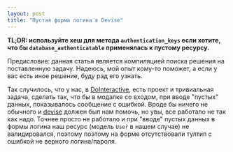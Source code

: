```yaml
---
layout: post
title: "Пустая форма логина в Devise"
---
```


**TL;DR: используйте хеш для метода `authentication_keys` если хотите, что бы `database_authenticatable` применялась к пустому ресурсу.**

Предисловие: данная статья является компиляцией поиска решения на поставленную задачу. Надеюсь, мой опыт кому-то поможет, а если у вас есть иное решение, буду рад его узнать.

Так случилось, что у нас, в [DoInteractive](http://dointeractive.ru), есть проект и тривиальная задача, сделать так, что бы в модалке со входом, при вводе "пустых" данных, показывалось сообщение с ошибкой. Вроде бы ничего не обычного и [devise](https://github.com/plataformatec/devise) должен был нам помочь, но увы, все работало не так как надо. Точнее просто не работало и при "вводе" пустых данных в формы логина наш ресурс (модель `User` в нашем случае) не валидировался, поэтому поэтому на форме отсутствовали тултип с ошибкой не верного логина/пароля.



